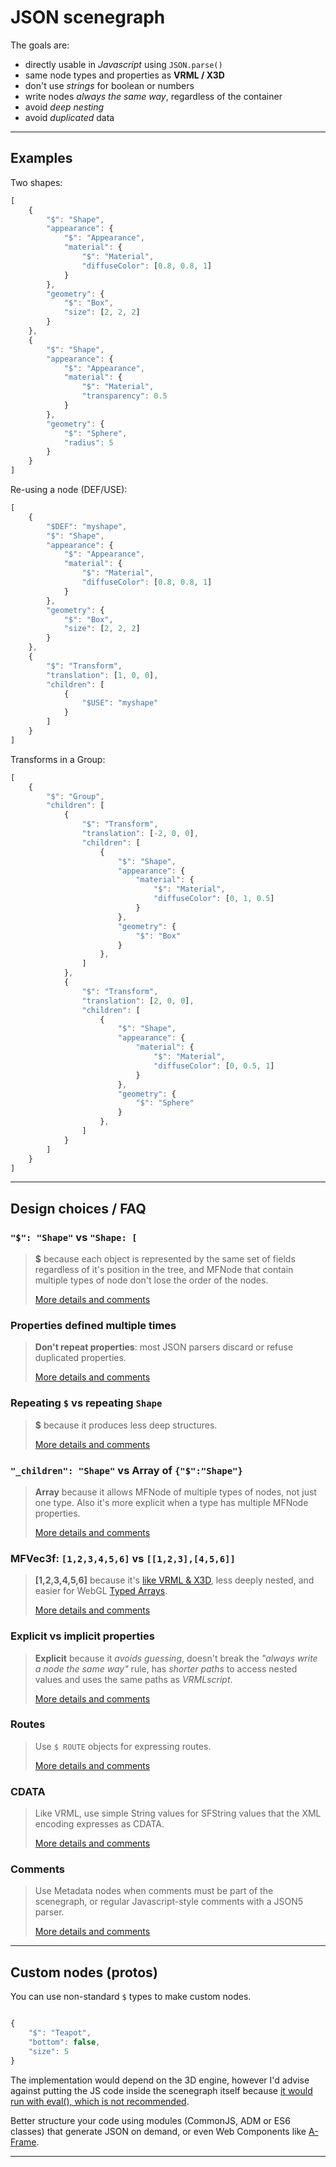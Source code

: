 # JSON scenegraph

The goals are:

 - directly usable in *Javascript* using `JSON.parse()`
 - same node types and properties as **VRML / X3D**
 - don't use *strings* for boolean or numbers
 - write nodes *always the same way*, regardless of the container
 - avoid *deep nesting*
 - avoid *duplicated* data


-------------------------------------------------------------------------------

## Examples

Two shapes:

```javascript
[
	{
		"$": "Shape",
		"appearance": {
			"$": "Appearance",
			"material": {
				"$": "Material",
				"diffuseColor": [0.8, 0.8, 1]
			}
		},
		"geometry": {
			"$": "Box",
			"size": [2, 2, 2]
		}
	},
	{
		"$": "Shape",
		"appearance": {
			"$": "Appearance",
			"material": {
				"$": "Material",
				"transparency": 0.5
			}
		},
		"geometry": {
			"$": "Sphere",
			"radius": 5
		}
	}
]
```

Re-using a node (DEF/USE):

```javascript
[
	{
		"$DEF": "myshape",
		"$": "Shape",
		"appearance": {
			"$": "Appearance",
			"material": {
				"$": "Material",
				"diffuseColor": [0.8, 0.8, 1]
			}
		},
		"geometry": {
			"$": "Box",
			"size": [2, 2, 2]
		}
	},
	{
		"$": "Transform",
		"translation": [1, 0, 0],
		"children": [
			{
				"$USE": "myshape"
			}
		]
	}
]
```

Transforms in a Group:

```javascript
[
	{
		"$": "Group",
		"children": [
			{
				"$": "Transform",
				"translation": [-2, 0, 0],
				"children": [
					{
						"$": "Shape",
						"appearance": {
							"material": {
								"$": "Material",
								"diffuseColor": [0, 1, 0.5]
							}
						},
						"geometry": {
							"$": "Box"
						}
					},
				]
			},
			{
				"$": "Transform",
				"translation": [2, 0, 0],
				"children": [
					{
						"$": "Shape",
						"appearance": {
							"material": {
								"$": "Material",
								"diffuseColor": [0, 0.5, 1]
							}
						},
						"geometry": {
							"$": "Sphere"
						}
					},
				]
			}
		]
	}
]
```

-------------------------------------------------------------------------------

## Design choices / FAQ


### `"$": "Shape"` vs `"Shape: [`

> **$** because each object is represented by the same set of fields regardless of it's position in the tree, and MFNode that contain multiple types of node don't lose the order of the nodes.
> 
> [More details and comments](https://github.com/wildpeaks/json-scenegraph/issues/1)


### Properties defined multiple times

> **Don't repeat properties**: most JSON parsers discard or refuse duplicated properties.
> 
> [More details and comments](https://github.com/wildpeaks/json-scenegraph/issues/2)


### Repeating `$` vs repeating `Shape`

> **$** because it produces less deep structures.
> 
> [More details and comments](https://github.com/wildpeaks/json-scenegraph/issues/3)


### `"_children": "Shape"` vs Array of `{"$":"Shape"}`

> **Array** because it allows MFNode of multiple types of nodes, not just one type. Also it's more explicit when a type has multiple MFNode properties.
>
> [More details and comments](https://github.com/wildpeaks/json-scenegraph/issues/4)


### MFVec3f: `[1,2,3,4,5,6]` vs `[[1,2,3],[4,5,6]]`

> **[1,2,3,4,5,6]** because it's [like VRML & X3D](http://www.web3d.org/documents/specifications/19775-1/V3.2/Part01/fieldsDef.html#SFVec2fAndMFVec2f), less deeply nested, and easier for WebGL [Typed Arrays](https://developer.mozilla.org/en-US/docs/Web/JavaScript/Typed_arrays).
>
> [More details and comments](https://github.com/wildpeaks/json-scenegraph/issues/6)


### Explicit vs implicit properties

> **Explicit** because it *avoids guessing*, doesn't break the *"always write a node the same way"* rule, has *shorter paths* to access nested values and uses the same paths as *VRMLscript*.
>
> [More details and comments](https://github.com/wildpeaks/json-scenegraph/issues/7)


### Routes

> Use `$ ROUTE` objects for expressing routes.
>
> [More details and comments](https://github.com/wildpeaks/json-scenegraph/issues/8)


### CDATA

> Like VRML, use simple String values for SFString values that the XML encoding expresses as CDATA.
>
> [More details and comments](https://github.com/wildpeaks/json-scenegraph/issues/9)


### Comments

> Use Metadata nodes when comments must be part of the scenegraph,
> or regular Javascript-style comments with a JSON5 parser.
>
> [More details and comments](https://github.com/wildpeaks/json-scenegraph/issues/10)


-------------------------------------------------------------------------------

## Custom nodes (protos)

You can use non-standard `$` types to make custom nodes.

```javascript

{
	"$": "Teapot",
	"bottom": false,
	"size": 5
}
```

The implementation would depend on the 3D engine, however I'd advise against putting the JS code inside the scenegraph itself because [it would run with eval(), which is not recommended](http://jslinterrors.com/eval-is-evil).

Better structure your code using modules (CommonJS, ADM or ES6 classes) that generate JSON on demand, or even Web Components like [A-Frame](https://aframe.io).


-------------------------------------------------------------------------------

